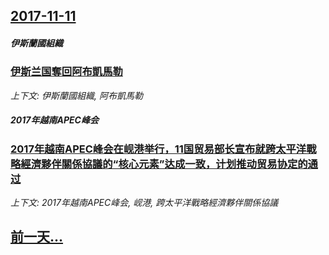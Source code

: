 ## [2017-11-11](/news/2017/11/11/index.md)

##### 伊斯蘭國組織
### [伊斯兰国奪回阿布凱馬勒 ](/news/2017/11/11/伊斯兰国奪回阿布凱馬勒.md)
_上下文: 伊斯蘭國組織, 阿布凱馬勒_

##### 2017年越南APEC峰会
### [2017年越南APEC峰会在岘港举行，11国贸易部长宣布就跨太平洋戰略經濟夥伴關係協議的“核心元素”达成一致，计划推动贸易协定的通过 ](/news/2017/11/11/2017年越南APEC峰会在岘港举行-11国贸易部长宣布就跨太平洋戰略經濟夥伴關係協議的-核心元素-达成一致-计划推动贸.md)
_上下文: 2017年越南APEC峰会, 岘港, 跨太平洋戰略經濟夥伴關係協議_

## [前一天...](/news/2017/11/10/index.md)

